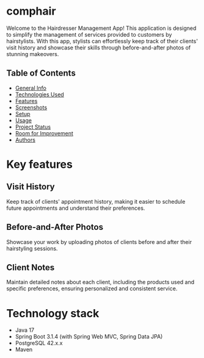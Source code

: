 # comphair

Welcome to the Hairdresser Management App! This application is designed to simplify the management of services provided to customers by hairstylists. With this app, stylists can effortlessly keep track of their clients' visit history and showcase their skills through before-and-after photos of stunning makeovers.

## Table of Contents
* [General Info](#general-information)
* [Technologies Used](#technologies-used)
* [Features](#features)
* [Screenshots](#screenshots)
* [Setup](#setup)
* [Usage](#usage)
* [Project Status](#project-status)
* [Room for Improvement](#room-for-improvement)
* [Authors](#authors)


# Key features
## Visit History
Keep track of clients' appointment history, making it easier to schedule future appointments and understand their preferences.
## Before-and-After Photos
Showcase your work by uploading photos of clients before and after their hairstyling sessions.
## Client Notes
Maintain detailed notes about each client, including the products used and specific preferences, ensuring personalized and consistent service.

# Technology stack
- Java 17
- Spring Boot 3.1.4 (with Spring Web MVC, Spring Data JPA)
- PostgreSQL 42.x.x
- Maven